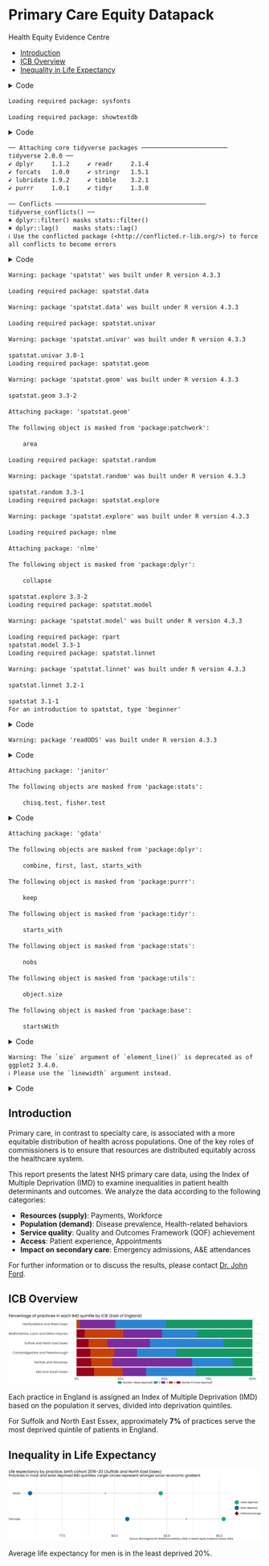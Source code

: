 # Primary Care Equity Datapack
Health Equity Evidence Centre

- [Introduction](#introduction)
- [ICB Overview](#icb-overview)
- [Inequality in Life Expectancy](#inequality-in-life-expectancy)

<details>
<summary>Code</summary>

``` r
# Load necessary libraries
library(ggplot2)
library(showtext)
```

</details>

    Loading required package: sysfonts

    Loading required package: showtextdb

<details>
<summary>Code</summary>

``` r
library(patchwork)
library(ggtext)
library(fingertipsR)
library(tidyverse)
```

</details>

    ── Attaching core tidyverse packages ──────────────────────── tidyverse 2.0.0 ──
    ✔ dplyr     1.1.2     ✔ readr     2.1.4
    ✔ forcats   1.0.0     ✔ stringr   1.5.1
    ✔ lubridate 1.9.2     ✔ tibble    3.2.1
    ✔ purrr     1.0.1     ✔ tidyr     1.3.0

    ── Conflicts ────────────────────────────────────────── tidyverse_conflicts() ──
    ✖ dplyr::filter() masks stats::filter()
    ✖ dplyr::lag()    masks stats::lag()
    ℹ Use the conflicted package (<http://conflicted.r-lib.org/>) to force all conflicts to become errors

<details>
<summary>Code</summary>

``` r
library(purrr)
library(tibble)
library(spatstat)
```

</details>

    Warning: package 'spatstat' was built under R version 4.3.3

    Loading required package: spatstat.data

    Warning: package 'spatstat.data' was built under R version 4.3.3

    Loading required package: spatstat.univar

    Warning: package 'spatstat.univar' was built under R version 4.3.3

    spatstat.univar 3.0-1
    Loading required package: spatstat.geom

    Warning: package 'spatstat.geom' was built under R version 4.3.3

    spatstat.geom 3.3-2

    Attaching package: 'spatstat.geom'

    The following object is masked from 'package:patchwork':

        area

    Loading required package: spatstat.random

    Warning: package 'spatstat.random' was built under R version 4.3.3

    spatstat.random 3.3-1
    Loading required package: spatstat.explore

    Warning: package 'spatstat.explore' was built under R version 4.3.3

    Loading required package: nlme

    Attaching package: 'nlme'

    The following object is masked from 'package:dplyr':

        collapse

    spatstat.explore 3.3-2
    Loading required package: spatstat.model

    Warning: package 'spatstat.model' was built under R version 4.3.3

    Loading required package: rpart
    spatstat.model 3.3-1
    Loading required package: spatstat.linnet

    Warning: package 'spatstat.linnet' was built under R version 4.3.3

    spatstat.linnet 3.2-1

    spatstat 3.1-1 
    For an introduction to spatstat, type 'beginner' 

<details>
<summary>Code</summary>

``` r
library(lubridate)
library(readODS)
```

</details>

    Warning: package 'readODS' was built under R version 4.3.3

<details>
<summary>Code</summary>

``` r
library(janitor)
```

</details>


    Attaching package: 'janitor'

    The following objects are masked from 'package:stats':

        chisq.test, fisher.test

<details>
<summary>Code</summary>

``` r
library(gdata)
```

</details>


    Attaching package: 'gdata'

    The following objects are masked from 'package:dplyr':

        combine, first, last, starts_with

    The following object is masked from 'package:purrr':

        keep

    The following object is masked from 'package:tidyr':

        starts_with

    The following object is masked from 'package:stats':

        nobs

    The following object is masked from 'package:utils':

        object.size

    The following object is masked from 'package:base':

        startsWith

<details>
<summary>Code</summary>

``` r
# Set up Google font and automatic display for text rendering
font_add_google("Poppins", family = "Poppins")
showtext_auto()

# Set up the ggplot theme
theme_set(
  theme_minimal() +
    theme(
      axis.title = element_text(size = 80, family = "Poppins"),
      axis.text = element_text(size = 80, family = "Poppins"),
      plot.caption = element_text(size = 60, family = "Poppins"),
      plot.title = element_text(size = 100, family = "Poppins"),
      plot.subtitle = element_text(size = 90, family = "Poppins"),
      panel.grid = element_line(size = 5),
      legend.title = element_text(size = 60, family = "Poppins"),
      legend.text = element_text(size = 60, family = "Poppins"),
      legend.key.width = unit(3.5, "cm"),
      plot.title.position = "plot"
    )
)
```

</details>

    Warning: The `size` argument of `element_line()` is deprecated as of ggplot2 3.4.0.
    ℹ Please use the `linewidth` argument instead.

<details>
<summary>Code</summary>

``` r
# Update default settings for geom_point size
update_geom_defaults("point", list(size = 50))

# Import data
df <- read.csv("final_data.csv")

# Define helper functions or custom operators if needed
"%ni%" <- Negate("%in%")

# Optional: suppress warnings and set figure dimensions globally for knitr
knitr::opts_chunk$set(
  echo = FALSE,
  warning = FALSE,
  fig.width = 90,
  fig.height = 25,
  fig.fullwidth = TRUE
)
```

</details>

## Introduction

Primary care, in contrast to specialty care, is associated with a more
equitable distribution of health across populations. One of the key
roles of commissioners is to ensure that resources are distributed
equitably across the healthcare system.

This report presents the latest NHS primary care data, using the Index
of Multiple Deprivation (IMD) to examine inequalities in patient health
determinants and outcomes. We analyze the data according to the
following categories:

- **Resources (supply)**: Payments, Workforce
- **Population (demand)**: Disease prevalence, Health-related behaviors
- **Service quality**: Quality and Outcomes Framework (QOF) achievement
- **Access**: Patient experience, Appointments
- **Impact on secondary care**: Emergency admissions, A&E attendances

For further information or to discuss the results, please contact
[Dr. John Ford](mailto:j.a.ford@qmul.ac.uk).

## ICB Overview

![](slides_files/figure-commonmark/overview-1.png)

Each practice in England is assigned an Index of Multiple Deprivation
(IMD) based on the population it serves, divided into deprivation
quintiles.

For Suffolk and North East Essex, approximately **7%** of practices
serve the most deprived quintile of patients in England.

## Inequality in Life Expectancy

![](slides_files/figure-commonmark/Life_Expectancy-1.png)

Average life expectancy for men is in the least deprived 20%.
